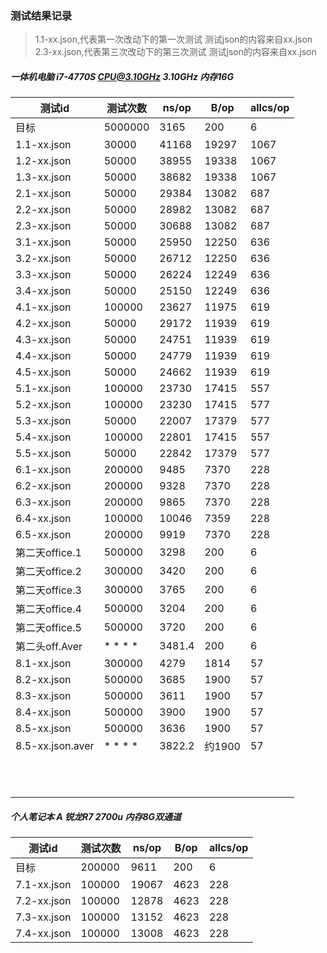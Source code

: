 ### 测试结果记录
> 1.1-xx.json,代表第一次改动下的第一次测试 测试json的内容来自xx.json
> 2.3-xx.json,代表第三次改动下的第三次测试 测试json的内容来自xx.json

##### 一体机电脑 i7-4770S CPU@3.10GHz  3.10GHz 内存16G

|  测试id | 测试次数 | ns/op | B/op |	allcs/op	|
| ---- | ----|----|-----|-------|
|目标|5000000|3165|200|6|
|1.1-xx.json|30000|41168|19297|1067|
|1.2-xx.json|50000|38955|19338|1067|
|1.3-xx.json|50000|38682|19338|1067|
|2.1-xx.json|50000|29384|13082|687|
|2.2-xx.json|50000|28982|13082|687|
|2.3-xx.json|50000|30688|13082|687|
|3.1-xx.json|50000|25950|12250|636|
|3.2-xx.json|50000|26712|12250|636|
|3.3-xx.json|50000|26224|12249|636|
|3.4-xx.json|50000|25150|12249|636|
|4.1-xx.json|100000|23627|11975|619|
|4.2-xx.json|50000|29172|11939|619|
|4.3-xx.json|50000|24751|11939|619|
|4.4-xx.json|50000|24779|11939|619|
|4.5-xx.json|50000|24662|11939|619|
|5.1-xx.json|100000|23730|17415|557|
|5.2-xx.json|100000|23230|17415|577|
|5.3-xx.json|50000|22007|17379|577|
|5.4-xx.json|100000|22801|17415|557|
|5.5-xx.json|50000|22842|17379|577|
|6.1-xx.json|200000|9485|7370|228|
|6.2-xx.json|200000|9328|7370|228|
|6.3-xx.json|200000|9865|7370|228|
|6.4-xx.json|100000|10046|7359|228|
|6.5-xx.json|200000|9919|7370|228|
|第二天office.1|500000|3298|200|6|
|第二天office.2|300000|3420|200|6|
|第二天office.3|300000|3765|200|6|
|第二天office.4|500000|3204|200|6|
|第二天office.5|500000|3720|200|6|
|第二头off.Aver| * * * * |3481.4|200|6|
|8.1-xx.json|300000|4279|1814|57|
|8.2-xx.json|500000|3685|1900|57|
|8.3-xx.json|500000|3611|1900|57|
|8.4-xx.json|500000|3900|1900|57|
|8.5-xx.json|500000|3636|1900|57|
|8.5-xx.json.aver|* * * *|3822.2|约1900|57|
||||||
||||||
||||||
||||||
||||||
||||||
||||||
||||||
||||||
||||||
||||||

##### 个人笔记本 A 锐龙R7 2700u 内存8G双通道

|  测试id | 测试次数 | ns/op | B/op |	allcs/op	|
| ---- | ----|----|-----|-------|
|目标|200000|9611|200|6|
|7.1-xx.json|100000|19067|4623|228|
|7.2-xx.json|100000|12878|4623|228|
|7.3-xx.json|100000|13152|4623|228|
|7.4-xx.json|100000|13008|4623|228|
